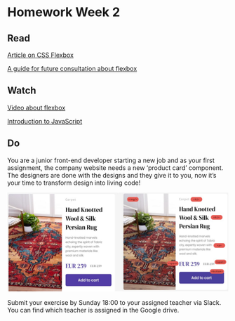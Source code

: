 # Homework Week 2

## Read

[Article on CSS Flexbox](https://www.w3schools.com/css/css3_flexbox.asp)

[A guide for future consultation about flexbox](https://github.com/Bakhtiyar-Garashov/flexbox-101)

## Watch
[Video about flexbox](https://www.youtube.com/watch?v=phWxA89Dy94&ab_channel=SlayingTheDragon)

[Introduction to JavaScript](https://www.youtube.com/watch?v=6n4AV5k-7wE&ab_channel=CodingForEverybody)

## Do
You are a junior front-end developer starting a new job and as your first assignment, the company website needs a new ‘product card’ component. The designers are done with the designs and they give it to you, now it’s your time to transform design into living code!

![Example Product Card](./product-card.jpg)

Submit your exercise by Sunday 18:00 to your assigned teacher via Slack. You can find which teacher is assigned in the Google drive.
